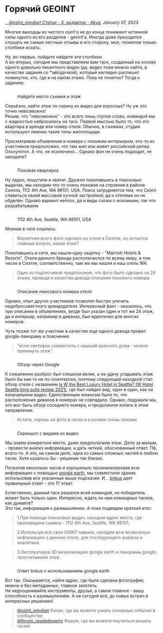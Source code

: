 # Горячий GEOINT

__[_@osint\_mindset Статья - X, редактор - Akva_](https://t.me/osint\_mindset)_, January 07, 2023_

Многие выходцы из чистого osint'а не до конца понимают истинной силы одного из его разделов - geoint'а. Иногда даже приходится слушать не самые лестные отзывы в его сторону, мол, геоинтом только столбики искать.

Ну, во-первых, пойдите найдите эти столбики.\
А во-вторых, сегодня мы представляем вам таск, созданный на основе одного довольно пикантного видео (да, видео тоже можно найти, в качестве задания со \*звёздочкой), который наглядно распишет поминутно, кто, где и на каком этаже. Пока не понятно? Тогда к заданию:

<figure><img src="https://telegra.ph/file/e84711431aa1eaa21f630.png" alt=""><figcaption><p>Найдите место съемки и этаж</p></figcaption></figure>

Серьёзно, найти этаж по скрину из видео для взрослых? Ну уж это точно невозможно!\
Решив, что "невозможно" - это всего лишь глупое слово, командой мы с жадностью набросились на таск. Первой мыслью было то, что это квартира в аренде или номер отеля. Обычно, в съемках, студии используют именно такие типы жилплощади.

Просматривая объявления и номера с похожим интерьером, кто-то из участников предположил, что там жил или живет российский репер Oxxxymiron. А что, не исключено... Однако фон не очень подходит, не находите?

<figure><img src="https://telegra.ph/file/c2320f565039e815e420f.png" alt=""><figcaption><p>Похожая квартирка</p></figcaption></figure>

Ну ладно, пошутили и хватит. Дружно покопавшись в поисковых выдачах, мы находим что-то очень похожее на строения в районе Сиэтла, 1112 4th Ave, WA 98101, USA. Поиск затрудняется тем, что Сиэтл славиться своей массовой кучной застройкой; да и отелями он не обделён. Однако вариант неплох, да и виды схожи с искомыми, так что разрабатываем.

<figure><img src="https://telegra.ph/file/a11efa1f195f9ea076fba.png" alt=""><figcaption><p>1112 4th Ave, Seattle, WA 98101, USA</p></figcaption></figure>

Мнения в чате сошлись:

> Вероятнее всего фото сделано из отеля в Сиэтле, но остается главный вопрос, какой этаж?

Покопавшись в сети, мы нашли одну зацепку - "Marriott Hotels & Resorts". Отели данного бренда располагаются по всему миру, в том числе в Сиэтле, соответственно, там же мы нашли и наш отель WA.

> Один из подписчиков предположил, что фото было сделано на 24 этаже, приводя в качестве довода описание похожего номера.

<figure><img src="https://telegra.ph/file/1b45ce261cf4d23a534f6.png" alt=""><figcaption><p>Описание люксового номера отеля</p></figcaption></figure>

Однако, опыт других участников позволил быстро уличить недобросовестного арендодателя. Интересный факт - оказалось, что при описании в объявлениях, везде был указан один и тот же 24 этаж, да и интерьер, например в диванах, был идентичен для многих номеров.

Чуть позже тот же участник в качестве еще одного довода привел google-панораму и пояснение:

> "если светофор совместить с крышей красного дома - можно прикинуть этаж".

<figure><img src="https://telegra.ph/file/4eb34786c0eea919c08a6.png" alt=""><figcaption><p>Обзор через Google</p></figcaption></figure>

К сожалению разброс был слишком велик, а на удачу угадывать этаж было бы как-то не по-осинтерски, поэтому следующей находкой стал обзор отеля с названием [Is W the Best Luxury Hotel in Seattle? (W Hotel Seattle king suite review 2021)](https://www.youtube.com/watch?v=vkLWcroLXLE), где был найден вид, один в один, как на изначальном видео. Единственным нюансом было то, что расположение диванов в номерах не совпадало. Однако, подумали мы, это мог быть обзор соседнего номера, и продолжили копать в этом направлении.

> _Кстати, парень на фото в таске и в ролике очень похожи._

<figure><img src="https://telegra.ph/file/5f50274dd224fe785ac4e.png" alt=""><figcaption><p>Скриншот с видами из видео</p></figcaption></figure>

Мы знаем конкретное место, даже предполагаем этаж. Дело за малым, - провести анализ информации, и дать четкий, обоснованный ответ. Пф, всего-то. А это, на самом деле, одна из самых сложных частей в любом таске. Хотя казалось бы - решение так близко.

Потратив несколько часов и хорошенько проанализировав всю информацию с помощью [google earth](https://earth.google.com/web/search/1112+4th+Ave,+Seattle,+WA+98101/@47.6073832,-122.3336786,97.914561a,684.50697571d,35y,0h,45t,0r/data=CooBGmASWgolMHg1NDkwNmFiMTUwMzlkNGJiOjB4YjkyZTE1ZGY2NjllOGMzZRnmEZK7vs1HQCEBmHz9WpVewCofMTExMiA0dGggQXZlLCBTZWF0dGxlLCBXQSA5ODEwMRgCIAEiJgokCfKjdtAwQUpAEcZmjb0aQEpAGZJyoPfmyipAIU10Uu7EwypAKAI?pli=1), мы совместили здания, использовав все указанные выше подсказки. И... [bnkus](https://t.me/bnkus) дает правильный ответ - это 17 этаж!

Естественно, данный таск решался всей командой, но победитель может быть только один. Интересно, ждать ли нам командных тасков, как думаете?\
Это так, информация к размышлению. А пока подведем краткий итог:

> 1.При помощи поисковых выдач, находим адрес места, где произведена съемка - 1112 4th Ave, Seattle, WA 98101;

> 2.Используя все свои OSINT-навыки, находим всю возможную информацию о данном отеле, для последующего анализа и аналитики.

> 3.Эксплуатируя 3D визуализацию google earth и панорамы google, просчитываем этаж.

<figure><img src="https://telegra.ph/file/266e9fafaa5855e91f3d8.png" alt=""><figcaption><p>Ответ bnkus с использованием google earth</p></figcaption></figure>

Вот так. Оказывается, найти адрес, где была сделана фотография, можно и без метаданных, главное захотеть.\
Не недооценивайте инструменты, друзья, а самое главное - вашу способность к размышлениям. А на сегодня всё, до новых встреч в интересных решениях!

> [@osint\_mindset](https://t.me/osint\_mindset) Канал, где вы можете узнать основные события в сообществе[\
> @forum\_rassledovaniy](https://t.me/+GMxoDCvLO0k0MWRi) Форум, где вы можете поучиться решать таски\
>
